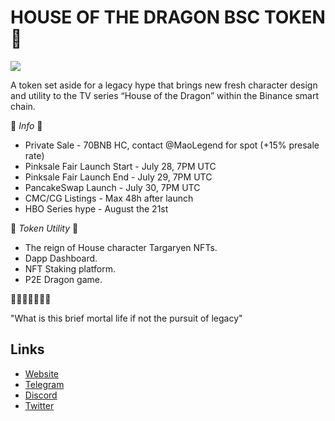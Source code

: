 
# HOUSE OF THE DRAGON BSC TOKEN 🐉

![](https://files.catbox.moe/8i7akb.jpg)


A token set aside for a legacy hype that brings new fresh character design and utility to the TV series “House of the Dragon” within the Binance smart chain.

🐉 *Info* 🐉

- Private Sale - 70BNB HC, contact @MaoLegend for spot (+15% presale rate)
- Pinksale Fair Launch Start - July 28, 7PM UTC
- Pinksale Fair Launch End - July 29, 7PM UTC
- PancakeSwap Launch - July 30, 7PM UTC
- CMC/CG Listings - Max 48h after launch
- HBO Series hype - August the 21st

📄 *Token Utility* 📄

- The reign of House character Targaryen NFTs.
- Dapp Dashboard.
- NFT Staking platform.
- P2E Dragon game. 

🐉💵🐉💵🐉💵🐉

"What is this brief mortal life if not the pursuit of legacy"

## Links
- [Website](https://hotd.app/)
- [Telegram](https://t.me/hotdbsc:same)
- [Discord](https://discord.gg/QPe9rNjk)
- [Twitter](https://twitter.com/hotdbsc:same)